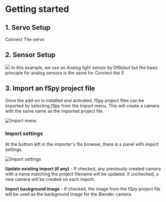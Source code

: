 
# Getting started

## 1. Servo Setup

Connect The servo

## 2. Sensor Setup

<img src="https://pbs.twimg.com/media/FHyEk02XwAgYH8S?format=jpg&name=large](https://raw.githubusercontent.com/DFRobot/DFRobotMediaWikiImage/master/Image/DFR0026.JPG" style="width:auto;height:auto;">
In this example, we use an Analog light sensor by DfRobot but the basic principle for analog sensors is the same for Connect the S

## 3. Import an fSpy project file

Once the add-on is installed and activated, fSpy project files can be imported by selecting _fSpy_ from the _Import_ menu. This will create a camera with the same name as the imported project file.

![Import menu](readme_images/help_import_menu.png)

### Import settings

At the bottom left in the importer's file browser, there is a panel with import settings.

![Import settings](readme_images/help_import_settings.png)

__Update existing import (if any)__ - If checked, any previously created camera with a name matching the project filename will be updated. If unchecked, a new camera will be created on each import. 

__Import background image__ - If checked, the image from the fSpy project file will be used as the background image for the Blender camera.





